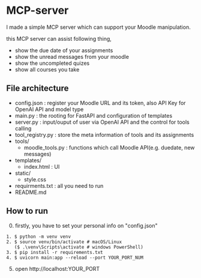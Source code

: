# MCP-server
I made a simple MCP server which can support your Moodle manipulation.

this MCP server can assist following thing,
- show the due date of your assignments
- show the unread messages from your moodle
- show the uncompleted quizes
- show all courses you take


## File architecture
- config.json  : register your Moodle URL and its token, also API Key for OpenAI API and model type
- main.py   : the rooting for FastAPI and configuration of templates
- server.py : input/ouput of user via OpenAI API and the control for tools calling 
- tool_registry.py  : store the meta information of tools and its assignments
- tools/
  - moodle_tools.py : functions which call Moodle API(e.g. duedate, new messages) 
- templates/
  - index.html  : UI
- static/
  - style.css
- requirments.txt   : all you need to run 
- README.md


## How to run
0. firstly, you have to set your personal info on "config.json"
```
1. $ python -m venv venv
2. $ source venv/bin/activate # macOS/Linux
   ($ .\venv\Scripts\activate # windows PowerShell)
3. $ pip install -r requirements.txt
4. $ uvicorn main:app --reload --port YOUR_PORT_NUM
```
5. open http://localhost:YOUR_PORT
